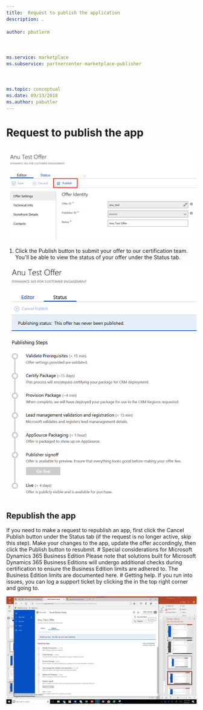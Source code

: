 ```yaml
---
title:  Request to publish the application 
description: .

author: pbutlerm



ms.service: marketplace
ms.subservice: partnercenter-marketplace-publisher



ms.topic: conceptual
ms.date: 09/13/2018
ms.author: pabutler
---
```


# Request to publish the app

![Click to Publish](./media/CRMScreenShot18.png)

1. Click the Publish button to submit your offer to our certification team. You'll be able to view the status of your offer under the Status tab.

![Review publication Status](./media/CRMScreenShot19.png)

## Republish the app

 If you need to make a request to republish an app, first click the Cancel Publish button under the Status tab (if the request is no longer active, skip this step). Make your changes to the app, update the offer accordingly, then click the Publish button to resubmit. # Special considerations for Microsoft Dynamics 365 Business Edition Please note that solutions built for Microsoft Dynamics 365 Business Editions will undergo additional checks during certification to ensure the Business Edition limits are adhered to. The Business Edition limits are documented here. # Getting help. If you run into issues, you can log a support ticket by clicking the in the top right corner and going to.

![Re-publishing the application](./media/CRMScreenShot20.png)
